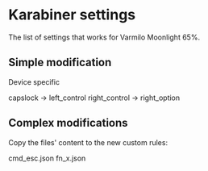 # Karabiner settings

The list of settings that works for Varmilo Moonlight 65%.

## Simple modification

Device specific

capslock -> left_control
right_control -> right_option

## Complex modifications

Copy the files' content to the new custom rules:

cmd_esc.json
fn_x.json